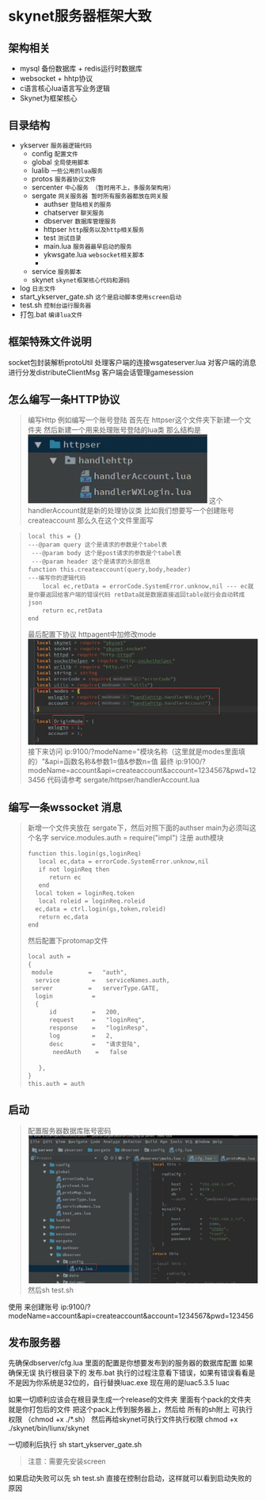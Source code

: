 # skynet服务器框架大致

## 架构相关
- mysql 备份数据库 + redis运行时数据库
- websocket + hhtp协议
-  c语言核心lua语言写业务逻辑
-  Skynet为框架核心

## 目录结构
- ykserver `服务器逻辑代码`
	-  config `配置文件`
	-  global `全局使用脚本`
	-  lualib `一些公用的lua服务`
	-  protos `服务器协议文件`
	-  sercenter `中心服务 （暂时用不上，多服务架构用）`
	-  sergate `网关服务器 暂时所有服务器都放在网关服`
		-  authser `登陆相关的服务`
		-  chatserver `聊天服务`
		-  dbserver `数据库管理服务`
		-  httpser `http服务以及http相关服务`
		-  test `测试目录`
		-  main.lua `服务器最早启动的服务`
		-  ykwsgate.lua `websocket相关脚本`
		-  
	-  service `服务脚本`
	- skynet `skynet框架核心代码和源码`
- log `日志文件`
- start_ykserver_gate.sh `这个是启动脚本使用screen启动`
- test.sh `控制台运行服务器`
- 打包.bat  `编译lua文件`

## 框架特殊文件说明
socket包封装解析protoUtil
处理客户端的连接wsgateserver.lua
对客户端的消息进行分发distributeClientMsg
客户端会话管理gamesession




## 怎么编写一条HTTP协议
> 编写Http 例如编写一个账号登陆  首先在 httpser这个文件夹下新建一个文件夹
> 然后新建一个用来处理账号登陆的lua类
> 那么结构是![Alt text](./1542035818146.png)
> 这个handlerAccount就是新的处理协议类
> 比如我们想要写一个创建账号createaccount  那么久在这个文件里面写

> ```
> local this = {}
> ---@param query 这个是请求的参数是个tabel表
>  ---@param body 这个是post请求的参数是个tabel表
>  ---@param header 这个是请求的头部信息
> function this.createaccount(query,body,header)
> ---编写你的逻辑代码
>     local ec,retData = errorCode.SystemError.unknow,nil --- ec就是你要返回给客户端的错误代码 retData就是数据直接返回table就行会自动转成json
>     return ec,retData 
> end
 > ```
> 最后配置下协议
> httpagent中加修改mode![Alt text](./1542036421603.png)
> 接下来访问  ip:9100/?modeName="模块名称（这里就是modes里面填的）"&api=函数名称&参数1=值&参数n=值
> 最终 ip:9100/?modeName=account&api=createaccount&account=1234567&pwd=123456
> 代码请参考   sergate/httpser/handlerAccount.lua

## 编写一条wssocket 消息

>新增一个文件夹放在 sergate下，然后对照下面的authser
>main为必须叫这个名字
>service.modules.auth = require("impl") 注册 auth模块
>```
> function this.login(gs,loginReq)
>    local ec,data = errorCode.SystemError.unknow,nil
>    if not loginReq then
>       return ec
>    end
>   local token = loginReq.token
>    local roleid = loginReq.roleid
>   ec,data = ctrl.login(gs,token,roleid)
>    return ec,data
>end
>```
>然后配置下protomap文件
>```
>local auth =
>{
>  module          =   "auth",
>   service         =   serviceNames.auth,
 >  server          =   serverType.GATE,
 >   login           =
 >   {
 >       id          =   200,
 >       request     =   "loginReq",
 >       response    =   "loginResp",
 >       log         =   2,
 >       desc        =   "请求登陆",
>        needAuth    =   false
>
>    },
> }
> this.auth = auth
>```

## 启动
>配置服务器数据库账号密码
>![Alt text](./1542038237332.png)
然后sh test.sh

使用 来创建账号 ip:9100/?modeName=account&api=createaccount&account=1234567&pwd=123456



## 发布服务器

先确保dbserver/cfg.lua 里面的配置是你想要发布到的服务器的数据库配置
如果确保无误
执行根目录下的 发布.bat
执行的过程注意看下错误，如果有错误看看是不是因为你系统是32位的，自行替换luac.exe   现在用的是luac5.3.5 luac


如果一切顺利应该会在根目录生成一个release的文件夹
里面有个pack的文件夹就是你打包后的文件
把这个pack上传到服务器上，然后给 所有的sh附上 可执行权限
（chmod +x ./*.sh）
然后再给skynet可执行文件执行权限
chmod +x ./skynet/bin/liunx/skynet

一切顺利后执行 sh start_ykserver_gate.sh

> 注意：需要先安装screen 

如果启动失败可以先 sh test.sh 直接在控制台启动，这样就可以看到启动失败的原因
